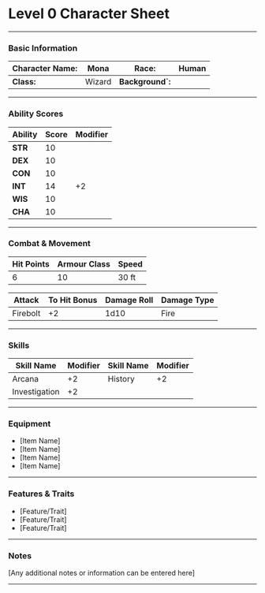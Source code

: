 # Level 0 Character Sheet

---

### Basic Information

| **Character Name:** | Mona   | **Race:**        | Human |
| ------------------- | ------ | ---------------- | ----- |
| **Class:**          | Wizard | **Background`:** |       |

---

### Ability Scores

| **Ability** | **Score** | **Modifier** |
| ----------- | --------- | ------------ |
| **STR**     | 10        |              |
| **DEX**     | 10        |              |
| **CON**     | 10        |              |
| **INT**     | 14        | +2           |
| **WIS**     | 10        |              |
| **CHA**     | 10        |              |

---

### Combat & Movement

| **Hit Points** | **Armour Class** | **Speed** |
| -------------- | ---------------- | --------- |
| 6              | 10               | 30 ft     |

| **Attack**           | **To Hit Bonus** | **Damage Roll** | **Damage Type**                 |
| -------------------- | ---------------- | --------------- | ------------------------------- |
| Firebolt             | +2               | 1d10            | Fire                            |


---

### Skills

| **Skill Name** | **Modifier** | **Skill Name** | **Modifier** |
| -------------- | ------------ | -------------- | ------------ |
| Arcana         | +2           | History        | +2           |
| Investigation  | +2           |                |              |


---

### Equipment 

- [Item Name]
- [Item Name]
- [Item Name]
- [Item Name]




---

### Features & Traits

- [Feature/Trait]
- [Feature/Trait]
- [Feature/Trait]

---

### Notes

[Any additional notes or information can be entered here]

---
